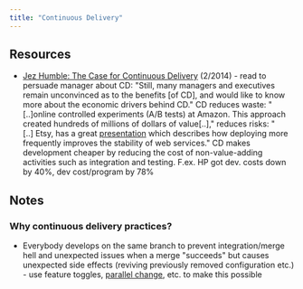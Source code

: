 ```yaml
---
title: "Continuous Delivery"
---
```

## Resources

  - [Jez Humble: The Case for Continuous Delivery](https://www.thoughtworks.com/insights/blog/case-continuous-delivery) (2/2014) - read to persuade manager about CD: "Still, many managers and executives remain unconvinced as to the benefits \[of CD\], and would like to know more about the economic drivers behind CD." CD reduces waste: "\[..\]online controlled experiments (A/B tests) at Amazon. This approach created hundreds of millions of dollars of value\[..\]," reduces risks: "\[..\] Etsy, has a great [presentation](https://www.usievents.com/en/conferences/8-paris-usi-2011/sessions/968-john-allspaw) which describes how deploying more frequently improves the stability of web services." CD makes development cheaper by reducing the cost of non-value-adding activities such as integration and testing. F.ex. HP got dev. costs down by 40%, dev cost/program by 78%

## Notes

### Why continuous delivery practices?

  - Everybody develops on the same branch to prevent integration/merge hell and unexpected issues when a merge "succeeds" but causes unexpected side effects (reviving previously removed configuration etc.) - use feature toggles, [parallel change](/wiki/development/parallel-design-parallel-change/ "Parallel Design (Parallel Change)"), etc. to make this possible
